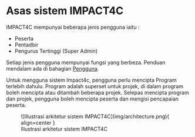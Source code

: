 # Asas sistem IMPACT4C

IMPACT4C mempunyai beberapa jenis pengguna iaitu :  
- Peserta  
- Pentadbir  
- Pengurus Tertinggi (Super Admin)  

Setiap jenis pengguna mempunyai fungsi yang berbeza. Penduan mendalam ada di bahagian [Pengguna](pengguna.md).

Untuk mengguna sistem Impact4c, pengguna perlu mencipta Program terlebih dahulu. Program adalah superset untuk projek, di dalam program boleh mencipta atau ditambah beberapa projek. Selepas mencipta program dan projek, pengguna boleh mencipta peserta dan mengisi pencapaian peserta.

<figure markdown>
![Illustrasi arkitetur sistem IMPACT4C](img/architecture.png){ align=center }
 <figcaption>Illustrasi arkitetur sistem IMPACT4C</figcaption>
</figure>